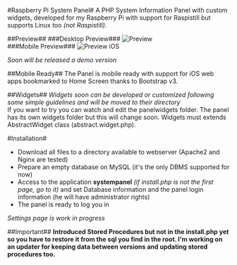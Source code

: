 #Raspberry Pi System Panel#
A PHP System Information Panel with custom widgets, developed for my Raspberry Pi with support for Raspistill but supports Linux too *(not Raspistill)*.

##Preview##
###Desktop Preview###
![Preview](https://dl.dropboxusercontent.com/u/16581748/desktop.png)<br />
###Mobile Preview###
![Preview iOS](https://dl.dropboxusercontent.com/u/16581748/mobile.png)<br />

*Soon will be released a demo version*

##Mobile Ready##
The Panel is mobile ready with support for iOS web apps bookmarked to Home Screen thanks to Bootstrap v3.

##Widgets##
*Widgets soon can be developed or customized following some simple guidelines and will be moved to their directory*<br />
If you want to try you can watch and edit the panelwidgets folder. The panel has its own widgets folder but this will change soon.
Widgets must extends AbstractWidget class (abstract.widget.php).

#Installation#
* Download all files to a directory available to webserver (Apache2 and Nginx are tested)
* Prepare an empty database on MySQL (it's the only DBMS supported for now)
* Access to the application **systempanel** *(if install.php is not the first page, go to it)* and set Database information and the panel login information (he will have administrator rights)
* The panel is ready to log you in

*Settings page is work in progress*

##Important##
**Introduced Stored Procedures but not in the install.php yet so you have to restore it from the sql you find in the root.
I'm working on an updater for keeping data between versions and updating stored procedures too.**
